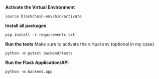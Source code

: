 **Activate the Virtual Environment**
```
source blockchain-env/bin/activate
```

**Install all packages**
```
pip install -r requirements.txt
```

**Run the tests**
Make sure to activate the virtual env (optional in my case)

```
python -m pytest backend/tests
```

**Run the Flask Application/API**

```
python -m backend.app
```